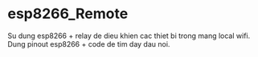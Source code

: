 # esp8266_Remote

Su dung esp8266 +  relay de dieu khien cac thiet bi trong mang local wifi.
Dung pinout esp8266 + code de tim day dau noi.
